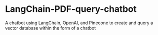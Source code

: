 # LangChain-PDF-query-chatbot
A chatbot using LangChain, OpenAI, and Pinecone to create and query a vector database within the form of a chatbot
